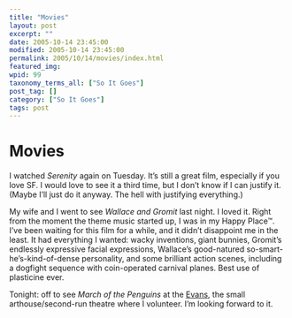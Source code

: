 ```yaml
---
title: "Movies"
layout: post
excerpt: ""
date: 2005-10-14 23:45:00
modified: 2005-10-14 23:45:00
permalink: 2005/10/14/movies/index.html
featured_img: 
wpid: 99
taxonomy_terms_all: ["So It Goes"]
post_tag: []
category: ["So It Goes"]
tags: post
---
```


# Movies

I watched *Serenity* again on Tuesday. It’s still a great film, especially if you love SF. I would love to see it a third time, but I don’t know if I can justify it. (Maybe I’ll just do it anyway. The hell with justifying everything.)

My wife and I went to see *Wallace and Gromit* last night. I loved it. Right from the moment the theme music started up, I was in my Happy Place™. I’ve been waiting for this film for a while, and it didn’t disappoint me in the least. It had everything I wanted: wacky inventions, giant bunnies, Gromit’s endlessly expressive facial expressions, Wallace’s good-natured so-smart-he’s-kind-of-dense personality, and some brilliant action scenes, including a dogfight sequence with coin-operated carnival planes. Best use of plasticine ever.

Tonight: off to see *March of the Penguins* at the [Evans](http://www.filmfest.mb.ca/), the small arthouse/second-run theatre where I volunteer. I’m looking forward to it.